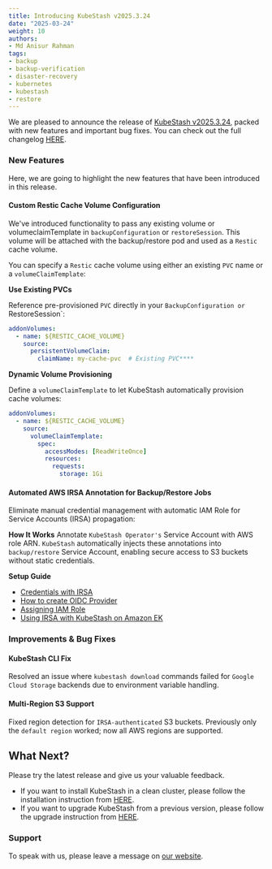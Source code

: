 ```yaml
---
title: Introducing KubeStash v2025.3.24
date: "2025-03-24"
weight: 10
authors:
- Md Anisur Rahman
tags:
- backup
- backup-verification
- disaster-recovery
- kubernetes
- kubestash
- restore
---
```


We are pleased to announce the release of [KubeStash v2025.3.24](https://kubestash.com/docs/v2025.3.24/setup/), packed with new features and important bug fixes. You can check out the full changelog [HERE](https://github.com/kubestash/CHANGELOG/blob/master/releases/v2025.3.24/README.md).

### New Features

Here, we are going to highlight the new features that have been introduced in this release.

#### Custom Restic Cache Volume Configuration

We've introduced functionality to pass any existing volume or volumeclaimTemplate in `backupConfiguration` or `restoreSession`. This volume will be attached with the backup/restore pod and used as a `Restic` cache volume.   

You can specify a `Restic` cache volume using either an existing `PVC` name or a `volumeClaimTemplate`:

**Use Existing PVCs**

Reference pre-provisioned `PVC` directly in your `BackupConfiguration or `RestoreSession`:
```yaml
addonVolumes:
  - name: ${RESTIC_CACHE_VOLUME}
    source:
      persistentVolumeClaim:
        claimName: my-cache-pvc  # Existing PVC****
```

**Dynamic Volume Provisioning**

Define a `volumeClaimTemplate` to let KubeStash automatically provision cache volumes:

```yaml
addonVolumes:
  - name: ${RESTIC_CACHE_VOLUME}
    source:
      volumeClaimTemplate:
        spec:
          accessModes: [ReadWriteOnce]
          resources:
            requests:
              storage: 1Gi
```

#### Automated AWS IRSA Annotation for Backup/Restore Jobs

Eliminate manual credential management with automatic IAM Role for Service Accounts (IRSA) propagation:

**How It Works**
Annotate `KubeStash Operator's` Service Account with AWS role ARN. `KubeStash` automatically injects these annotations into `backup/restore` Service Account, enabling secure access to S3 buckets without static credentials.

**Setup Guide**
- [Credentials with IRSA](https://docs.aws.amazon.com/eks/latest/userguide/iam-roles-for-service-accounts.html)
- [How to create OIDC Provider](https://docs.aws.amazon.com/eks/latest/userguide/enable-iam-roles-for-service-accounts.html)
- [Assigning IAM Role](https://docs.aws.amazon.com/eks/latest/userguide/associate-service-account-role.html)
- [Using IRSA with KubeStash on Amazon EK](https://kubestash.com/docs/v2025.3.24/guides/platforms/eks-irsa/)


### Improvements & Bug Fixes

#### KubeStash CLI Fix
Resolved an issue where `kubestash download` commands failed for `Google Cloud Storage` backends due to environment variable handling.

#### Multi-Region S3 Support
Fixed region detection for `IRSA-authenticated` S3 buckets. Previously only the `default region` worked; now all AWS regions are supported.

## What Next?
Please try the latest release and give us your valuable feedback.

- If you want to install KubeStash in a clean cluster, please follow the installation instruction from [HERE](https://kubestash.com/docs/v2025.2.10/setup/install/kubestash/).
- If you want to upgrade KubeStash from a previous version, please follow the upgrade instruction from [HERE](https://kubestash.com/docs/v2025.2.10/setup/upgrade/).

### Support

To speak with us, please leave a message on [our website](https://appscode.com/contact/).

